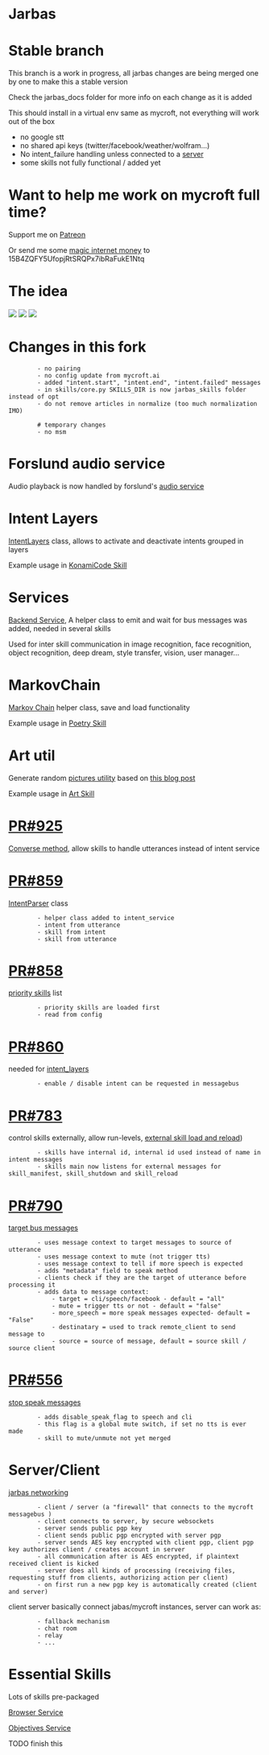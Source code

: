 # Jarbas 

Stable branch
==========

This branch is a work in progress, all jarbas changes are being merged one by one to make this a stable version

Check the jarbas_docs folder for more info on each change as it is added

This should install in a virtual env same as mycroft, not everything will work out of the box

- no google stt
- no shared api keys (twitter/facebook/weather/wolfram...)
- No intent_failure handling unless connected to a [server](https://github.com/JarbasAI/JarbasAI/tree/patch-13)
- some skills not fully functional  / added yet

# Want to help me work on mycroft full time?

Support me on [Patreon](https://www.patreon.com/jarbasAI)

Or send me some [magic internet money](https://en.wikipedia.org/wiki/Bitcoin) to 15B4ZQFY5UfopjRtSRQPx7ibRaFukE1Ntq

# The idea

![](https://github.com/JarbasAI/JarbasAI/blob/patch-15/Jarbas_docs/jarbas.png?raw=true)
![](https://github.com/JarbasAI/JarbasAI/blob/patch-15/mycroft/client/server/ssl.jpeg?raw=true)
![](https://github.com/JarbasAI/client_server_idea/raw/master/Untitled%20Diagram.jpg)

# Changes in this fork

            - no pairing
            - no config update from mycroft.ai
            - added "intent.start", "intent.end", "intent.failed" messages
            - in skills/core.py SKILLS_DIR is now jarbas_skills folder instead of opt
            - do not remove articles in normalize (too much normalization IMO)

            # temporary changes
            - no msm


# Forslund audio service

Audio playback is now handled by forslund's [audio service](https://github.com/forslund/mycroft-core/tree/audio-service)

# Intent Layers

[IntentLayers](https://github.com/JarbasAI/JarbasAI/blob/patch-15/Jarbas_docs/intent_layer.md) class, allows to activate and deactivate intents grouped in layers

Example usage in [KonamiCode Skill](https://github.com/JarbasAI/JarbasAI/tree/patch-15/jarbas_skills/skill_konami_code)

# Services

[Backend Service](https://github.com/JarbasAI/JarbasAI/blob/patch-15/Jarbas_docs/service.md), A helper class to emit and wait for bus messages was added, needed in several skills

Used for inter skill communication in image recognition, face recognition, object recognition, deep dream, style transfer, vision, user manager...

# MarkovChain

[Markov Chain](https://github.com/JarbasAI/JarbasAI/blob/patch-15/mycroft/util/markov.py) helper class, save and load functionality

Example usage in [Poetry Skill](https://github.com/JarbasAI/JarbasAI/tree/patch-15/jarbas_skills/skill_poetry)

# Art util

Generate random [pictures utility](https://github.com/JarbasAI/JarbasAI/blob/patch-15/mycroft/util/art.py) based on [this blog post](https://jeremykun.com/2012/01/01/random-psychedelic-art/)

Example usage in [Art Skill](https://github.com/JarbasAI/JarbasAI/tree/patch-15/jarbas_skills/skill_art)

# [PR#925](https://github.com/MycroftAI/mycroft-core/pull/925)

[Converse method](https://github.com/JarbasAI/JarbasAI/blob/patch-15/Jarbas_docs/Converse.md), allow skills to handle utterances instead of intent service

# [PR#859](https://github.com/MycroftAI/mycroft-core/pull/859)

 [IntentParser](https://github.com/JarbasAI/JarbasAI/blob/patch-15/Jarbas_docs/Intent_parse.md) class

            - helper class added to intent_service
            - intent from utterance
            - skill from intent
            - skill from utterance

# [PR#858](https://github.com/MycroftAI/mycroft-core/pull/858)

[priority skills](https://github.com/JarbasAI/JarbasAI/blob/patch-15/Jarbas_docs/Priority_skills.md) list

            - priority skills are loaded first
            - read from config

# [PR#860](https://github.com/MycroftAI/mycroft-core/pull/860)

needed for [intent_layers](https://github.com/JarbasAI/JarbasAI/blob/patch-15/Jarbas_docs/intent_layer.md)

            - enable / disable intent can be requested in messagebus

# [PR#783](https://github.com/MycroftAI/mycroft-core/pull/783)

control skills externally, allow run-levels, [external skill load and reload](https://github.com/JarbasAI/JarbasAI/blob/patch-15/Jarbas_docs/external_reload_shutdown.md))

            - skills have internal id, internal id used instead of name in intent messages
            - skills main now listens for external messages for skill_manifest, skill_shutdown and skill_reload

# [PR#790](https://github.com/MycroftAI/mycroft-core/pull/790)

[target bus messages](https://github.com/JarbasAI/JarbasAI/blob/patch-15/Jarbas_docs/speech_target.md)

            - uses message context to target messages to source of utterance
            - uses message context to mute (not trigger tts)
            - uses message context to tell if more speech is expected
            - adds "metadata" field to speak method
            - clients check if they are the target of utterance before processing it
            - adds data to message context:
                - target = cli/speech/facebook - default = "all"
                - mute = trigger tts or not - default = "false"
                - more_speech = more speak messages expected- default = "False"
                - destinatary = used to track remote_client to send message to
                - source = source of message, default = source skill / source client

# [PR#556](https://github.com/MycroftAI/mycroft-core/pull/556)

[stop speak messages](https://github.com/JarbasAI/JarbasAI/blob/patch-15/Jarbas_docs/mute_unmute.md)

            - adds disable_speak_flag to speech and cli
            - this flag is a global mute switch, if set no tts is ever made
            - skill to mute/unmute not yet merged

# Server/Client

[jarbas networking](https://github.com/JarbasAI/JarbasAI/blob/patch-15/Jarbas_docs/Server_Client.md)

            - client / server (a "firewall" that connects to the mycroft messagebus )
            - client connects to server, by secure websockets
            - server sends public pgp key
            - client sends public pgp encrypted with server pgp
            - server sends AES key encrypted with client pgp, client pgp key authorizes client / creates account in server
            - all communication after is AES encrypted, if plaintext received client is kicked
            - server does all kinds of processing (receiving files, requesting stuff from clients, authorizing action per client)
            - on first run a new pgp key is automatically created (client and server)

client server basically connect jabas/mycroft instances, server can work as:

            - fallback mechanism
            - chat room
            - relay
            - ...

# Essential Skills

Lots of skills pre-packaged

[Browser Service](https://github.com/JarbasAI/JarbasAI/blob/patch-15/Jarbas_docs/browser_service.md)

[Objectives Service](https://github.com/JarbasAI/JarbasAI/blob/patch-15/Jarbas_docs/objectives.md)

TODO finish this